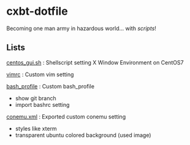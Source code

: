 # cxbt-dotfile
Becoming one man army in hazardous world... with *scripts*!

## Lists
[centos_gui.sh](https://github.com/CXBT/My-Environment-Setting/blob/master/centos_gui.sh) : Shellscript setting X Window Environment on CentOS7

[vimrc](https://github.com/CXBT/My-Environment-Setting/blob/master/vimrc) : Custom vim setting

[bash_profile](https://github.com/CXBT/dotfile/blob/master/bash_profile) : Custom bash_profile
- show git branch
- import bashrc setting

[conemu.xml](https://github.com/CXBT/dotfile/blob/master/conemu.xml) : Exported custom conemu setting
- styles like xterm
- transparent ubuntu colored background (used image)
